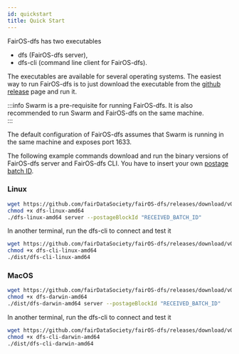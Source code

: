 ```yaml
---
id: quickstart
title: Quick Start
---
```



FairOS-dfs has two executables
- dfs (FairOS-dfs server),
- dfs-cli (command line client for FairOS-dfs).

The executables are available for several operating systems. The easiest way to run FairOS-dfs is to just download the executable from the [github release](https://github.com/fairDataSociety/fairOS-dfs/releases) page and run it.


:::info
Swarm is a pre-requisite for running FairOS-dfs. It is also recommended to run Swarm and FairOS-dfs on the same machine.  
:::


The default configuration of FairOS-dfs assumes that Swarm is running in the same machine and exposes port 1633.

The following example commands download and run the binary versions of FairOS-dfs server and FairOS-dfs CLI. You have to insert your own [postage batch ID](postage-batch-id).

### Linux

```sh
wget https://github.com/fairDataSociety/fairOS-dfs/releases/download/v0.9.2-rc2/dfs-linux-amd64
chmod +x dfs-linux-amd64
./dfs-linux-amd64 server --postageBlockId "RECEIVED_BATCH_ID"
```

In another terminal, run the dfs-cli to connect and test it
```sh
wget https://github.com/fairDataSociety/fairOS-dfs/releases/download/v0.9.2-rc2/dfs-cli-linux-amd64
chmod +x dfs-cli-linux-amd64
./dist/dfs-cli-linux-amd64
```


### MacOS

```sh
wget https://github.com/fairDataSociety/fairOS-dfs/releases/download/v0.9.2-rc2/dfs-darwin-amd64
chmod +x dfs-darwin-amd64
./dist/dfs-darwin-amd64 server --postageBlockId "RECEIVED_BATCH_ID"
```

In another terminal, run the dfs-cli to connect and test it
```sh
wget https://github.com/fairDataSociety/fairOS-dfs/releases/download/v0.9.2-rc2/dfs-cli-darwin-amd64
chmod +x dfs-cli-darwin-amd64
./dist/dfs-cli-darwin-amd64
```
